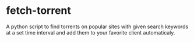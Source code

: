 # fetch-torrent
A python script to find torrents on popular sites with given search keywords at a set time interval and add them to your favorite client automaticaly.
